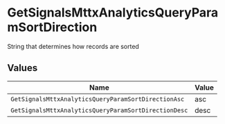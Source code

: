 # GetSignalsMttxAnalyticsQueryParamSortDirection

String that determines how records are sorted


## Values

| Name                                                 | Value                                                |
| ---------------------------------------------------- | ---------------------------------------------------- |
| `GetSignalsMttxAnalyticsQueryParamSortDirectionAsc`  | asc                                                  |
| `GetSignalsMttxAnalyticsQueryParamSortDirectionDesc` | desc                                                 |